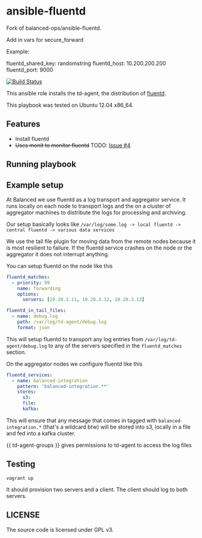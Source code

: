 # ansible-fluentd

Fork of balanced-ops/ansible-fluentd.

Add in vars for secure_forward

Example:

fluentd_shared_key: randomstring
fluentd_host: 10.200.200.200
fluentd_port: 9000

[![Build Status](https://travis-ci.org/balanced-ops/ansible-fluentd.svg?branch=master)](https://travis-ci.org/balanced-ops/ansible-fluentd)

This ansible role installs the td-agent, the distribution of [fluentd](http://fluentd.org/).

This playbook was tested on Ubuntu 12.04 x86_64.

## Features

* Install fluentd
* ~~Uses monit to monitor fluentd~~ TODO: [Issue #4](https://github.com/balanced-ops/ansible-fluentd/issues/4)

## Running playbook

## Example setup

At Balanced we use fluentd as a log transport and aggregator service. It runs
locally on each node to transport logs and the on a cluster of aggregator
machines to distribute the logs for processing and archiving.

Our setup basically looks like `/var/log/some.log -> local fluentd -> central fluentd -> various data services`

We use the tail file plugin for moving data from the remote nodes because it is
most resilient to failure. If the fluentd service crashes on the node or the
aggregator it does not interrupt anything.

You can setup fluentd on the node like this

```yaml
fluentd_matches:
  - priority: 99
    name: forwarding
    options:
      servers: [10.20.3.11, 10.20.3.12, 10.20.3.13]

fluentd_in_tail_files:
  - name: debug.log
    path: /var/log/td-agent/debug.log
    format: json
```

This will setup fluentd to transport any log entries from
`/var/log/td-agent/debug.log` to any of the servers specified in the
`fluentd_matches` section.

On the aggregator nodes we configure fluentd like this

```yaml
fluentd_services:
  - name: balanced-integration
    pattern: 'balanced-integration.**'
    stores:
      s3:
      file:
      kafka:
```

This will ensure that any message that comes in tagged with `balanced-integration.*`
(that's a wildcard btw) will be stored into s3, locally in a file and fed into
a kafka cluster.

{{ td-agent-groups }} gives permissions to td-agent to access the log files

## Testing

`vagrant up`

It should provision two servers and a client. The client should log to both servers.

LICENSE
------
The source code is licensed under GPL v3.
